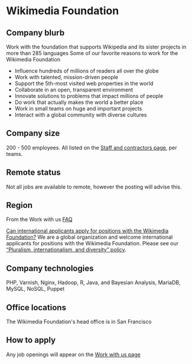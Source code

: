 # Wikimedia Foundation

## Company blurb

Work with the foundation that supports Wikipedia and its sister projects in more than 285 languages
Some of our favorite reasons to work for the Wikimedia Foundation
 - Influence hundreds of millions of readers all over the globe
 - Work with talented, mission-driven people
 - Support the 5th-most visited web properties in the world
 - Collaborate in an open, transparent environment
 - Innovate solutions to problems that impact millions of people
 - Do work that actually makes the world a better place
 - Work in small teams on huge and important projects
 - Interact with a global community with diverse cultures

## Company size

200 - 500 employees. All listed on the [Staff and contractors page](https://wikimediafoundation.org/wiki/Staff_and_contractors), per teams.

## Remote status

Not all jobs are available to remote, however the posting will advise this.

## Region

From the Work with us [FAQ](https://wikimediafoundation.org/wiki/Work_with_us#Frequently_asked_questions)

[Can international applicants apply for positions with the Wikimedia Foundation?](https://wikimediafoundation.org/wiki/Work_with_us#Can_international_applicants_apply_for_positions_with_the_Wikimedia_Foundation.3F)
We are a global organization and welcome international applicants for positions with the Wikimedia Foundation. Please see our [“Pluralism, internationalism, and diversity” policy](https://wikimediafoundation.org/wiki/Pluralism,_internationalism,_and_diversity_policy).

## Company technologies

PHP, Varnish, Nginx, Hadoop, R, Java, and Bayesian Analysis, MariaDB, MySQL, NoSQL, Puppet

## Office locations

The Wikimedia Foundation's head office is in San Francisco

## How to apply

Any job openings will appear on the [Work with us page](https://wikimediafoundation.org/wiki/Work_with_us#Wikimedia_Careers)
